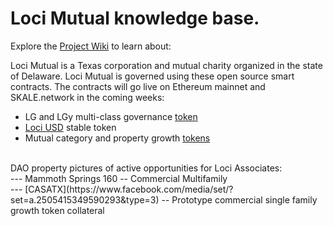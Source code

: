# Loci Mutual knowledge base.

Explore the [Project Wiki](https://github.com/LociMutual/docs/wiki) to learn about:

   Loci Mutual is a Texas corporation and mutual charity organized in the state of Delaware. Loci Mutual is governed using these open source smart contracts. The contracts will go live on Ethereum mainnet and SKALE.network in the coming weeks: <br>
   * LG and LGy multi-class governance [token](https://github.com/LociMutual/docs/wiki/Mutual-Governance:-LG-token) <br>
   * [Loci USD](https://github.com/LociMutual/docs/wiki/Stable-Token:-LUSD) stable token <br>
   * Mutual category and property growth [tokens](https://github.com/LociMutual/docs/wiki/CMBT-Mortgage-token) <br>
   
   <br>
   DAO property pictures of active opportunities for Loci Associates: <br>
   --- Mammoth Springs 160 -- Commercial Multifamily <br>
   --- [CASATX](https://www.facebook.com/media/set/?set=a.2505415349590293&type=3) -- Prototype commercial single family growth token collateral
